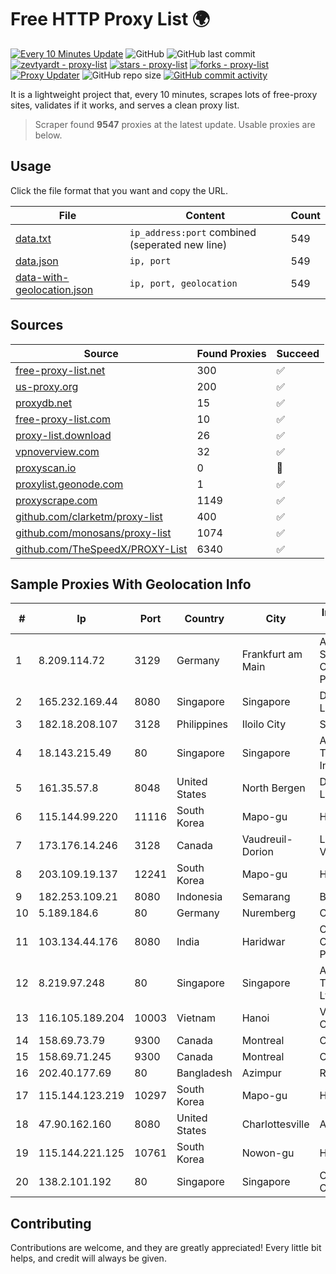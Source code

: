 
# Free HTTP Proxy List 🌍

[![Every 10 Minutes Update](https://github.com/mertguvencli/http-proxy-list/actions/workflows/main.yml/badge.svg?branch=main)](https://github.com/mertguvencli/http-proxy-list/actions/workflows/main.yml)
![GitHub](https://img.shields.io/github/license/mertguvencli/http-proxy-list)
![GitHub last commit](https://img.shields.io/github/last-commit/mertguvencli/http-proxy-list)
[![zevtyardt - proxy-list](https://img.shields.io/static/v1?label=zevtyardt&message=proxy-list&color=blue&logo=github)](https://github.com/zevtyardt/proxy-list "Go to GitHub repo")
[![stars - proxy-list](https://img.shields.io/github/stars/zevtyardt/proxy-list?style=social)](https://github.com/zevtyardt/proxy-list)
[![forks - proxy-list](https://img.shields.io/github/forks/zevtyardt/proxy-list?style=social)](https://github.com/zevtyardt/proxy-list)
[![Proxy Updater](https://github.com/zevtyardt/proxy-list/workflows/Proxy%20Updater/badge.svg)](https://github.com/zevtyardt/proxy-list/actions?query=workflow:"Proxy+Updater")
![GitHub repo size](https://img.shields.io/github/repo-size/zevtyardt/proxy-list)
[![GitHub commit activity](https://img.shields.io/github/commit-activity/m/zevtyardt/proxy-list?logo=commits)](https://github.com/zevtyardt/proxy-list/commits/main)

It is a lightweight project that, every 10 minutes, scrapes lots of free-proxy sites, validates if it works, and serves a clean proxy list.

> Scraper found **9547** proxies at the latest update. Usable proxies are below.

## Usage

Click the file format that you want and copy the URL.

|File|Content|Count|
|----|-------|-----|
|[data.txt](https://raw.githubusercontent.com/mertguvencli/http-proxy-list/main/proxy-list/data.txt)|`ip_address:port` combined (seperated new line)|549|
|[data.json](https://raw.githubusercontent.com/mertguvencli/http-proxy-list/main/proxy-list/data.json)|`ip, port`|549|
|[data-with-geolocation.json](https://raw.githubusercontent.com/mertguvencli/http-proxy-list/main/proxy-list/data-with-geolocation.json)|`ip, port, geolocation`|549|

## Sources

|Source|Found Proxies|Succeed|
|------|-------------|-------|
|[free-proxy-list.net](https://free-proxy-list.net)|300|✅|
|[us-proxy.org](https://www.us-proxy.org)|200|✅|
|[proxydb.net](http://proxydb.net)|15|✅|
|[free-proxy-list.com](https://free-proxy-list.com/?page=&port=&type%5B%5D=http&type%5B%5D=https&up_time=0&search=Search)|10|✅|
|[proxy-list.download](https://www.proxy-list.download/HTTP)|26|✅|
|[vpnoverview.com](https://vpnoverview.com/privacy/anonymous-browsing/free-proxy-servers)|32|✅|
|[proxyscan.io](https://www.proxyscan.io)|0|🚫|
|[proxylist.geonode.com](https://proxylist.geonode.com/api/proxy-list?limit=300&page=1&sort_by=lastChecked&sort_type=desc&protocols=http,https)|1|✅|
|[proxyscrape.com](https://api.proxyscrape.com/v2/?request=displayproxies&protocol=http&timeout=10000&country=all&ssl=all&anonymity=all)|1149|✅|
|[github.com/clarketm/proxy-list](https://raw.githubusercontent.com/clarketm/proxy-list/master/proxy-list-raw.txt)|400|✅|
|[github.com/monosans/proxy-list](https://raw.githubusercontent.com/monosans/proxy-list/main/proxies/http.txt)|1074|✅|
|[github.com/TheSpeedX/PROXY-List](https://raw.githubusercontent.com/TheSpeedX/PROXY-List/master/http.txt)|6340|✅|


## Sample Proxies With Geolocation Info

|#|Ip|Port|Country|City|Internet Service Provider|
|-|--|----|-------|----|-------------------------|
|1|8.209.114.72|3129|Germany|Frankfurt am Main|Alibaba.com Singapore E-Commerce Private Limited|
|2|165.232.169.44|8080|Singapore|Singapore|DigitalOcean, LLC|
|3|182.18.208.107|3128|Philippines|Iloilo City|SKYBROADBAND|
|4|18.143.215.49|80|Singapore|Singapore|Amazon Technologies Inc.|
|5|161.35.57.8|8048|United States|North Bergen|DigitalOcean, LLC|
|6|115.144.99.220|11116|South Korea|Mapo-gu|HAIonNet|
|7|173.176.14.246|3128|Canada|Vaudreuil-Dorion|Le Groupe Videotron Ltee|
|8|203.109.19.137|12241|South Korea|Mapo-gu|HAIonNet|
|9|182.253.109.21|8080|Indonesia|Semarang|Biznet Metronet|
|10|5.189.184.6|80|Germany|Nuremberg|Contabo GmbH|
|11|103.134.44.176|8080|India|Haridwar|Countrylink Communiction Pvt Ltd|
|12|8.219.97.248|80|Singapore|Singapore|Alibaba (US) Technology Co., Ltd.|
|13|116.105.189.204|10003|Vietnam|Hanoi|Viettel Corporation|
|14|158.69.73.79|9300|Canada|Montreal|OVH SAS|
|15|158.69.71.245|9300|Canada|Montreal|OVH SAS|
|16|202.40.177.69|80|Bangladesh|Azimpur|Ranks ITT|
|17|115.144.123.219|10297|South Korea|Mapo-gu|HAIonNet|
|18|47.90.162.160|8080|United States|Charlottesville|Alibaba.com LLC|
|19|115.144.221.125|10761|South Korea|Nowon-gu|HAIonNet|
|20|138.2.101.192|80|Singapore|Singapore|Oracle Corporation|



## Contributing

Contributions are welcome, and they are greatly appreciated! Every
little bit helps, and credit will always be given.

